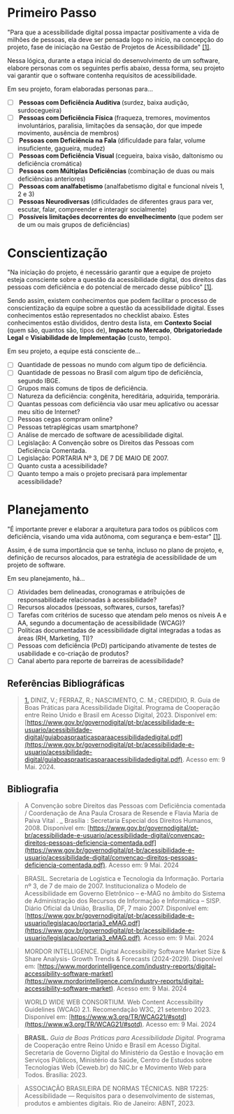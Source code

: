 # Primeiro Passo

"Para que a acessibilidade digital possa impactar positivamente a vida de milhões de pessoas, ela deve ser pensada logo no início, na concepção do projeto, fase de iniciação na Gestão de Projetos de Acessibilidade" <a id="TEC1" href="#RP1">[1]</a>.

Nessa lógica, durante a etapa inicial do desenvolvimento de um software, elabore personas com os seguintes perfis abaixo, dessa forma, seu projeto vai garantir que o software contenha requisitos de acessibilidade.

Em seu projeto, foram elaboradas personas para... 

- [ ] <b> Pessoas com Deficiência Auditiva </b> (surdez, baixa audição, surdocegueira)  
- [ ] <b> Pessoas com Deficiência Física </b>  (fraqueza, tremores, movimentos involuntários, paralisia, limitações da sensação, dor que impede movimento, ausência de membros)  
- [ ] <b> Pessoas com Deficiência na Fala </b> (dificuldade para falar, volume insuficiente, gagueira, mudez)  
- [ ] <b> Pessoas com Deficiência Visual </b> (cegueira, baixa visão, daltonismo ou deficiência cromática)  
- [ ] <b> Pessoas com Múltiplas Deficiências </b> (combinação de duas ou mais deficiências anteriores)  
- [ ] <b> Pessoas com analfabetismo </b> (analfabetismo digital e funcional níveis 1, 2 e 3)  
- [ ] <b> Pessoas Neurodiversas </b> (dificuldades de diferentes graus para ver, escutar, falar, compreender e interagir socialmente)  
- [ ] <b> Possíveis limitações decorrentes do envelhecimento </b>  (que podem ser de um ou mais grupos de deficiências)  

# Conscientização

"Na iniciação do projeto, é necessário garantir que a equipe de projeto esteja consciente sobre a questão da acessibilidade digital, dos direitos das pessoas com deficiência e do potencial de mercado desse público" <a id="TEC1" href="#RP1">[1]</a>.

Sendo assim, existem conhecimentos que podem facilitar o processo de conscientização da equipe sobre a questão da acessibilidade digital. Esses conhecimentos estão representados no checklist abaixo. Estes conhecimentos estão divididos, dentro desta lista, em **Contexto Social** (quem são, quantos são, tipos de), **Impacto no Mercado**, **Obrigatoriedade Legal** e **Visiabilidade de Implementação** (custo, tempo).

Em seu projeto, a equipe está consciente de...

- [ ] Quantidade de pessoas no mundo com algum tipo de deficiência.  
- [ ] Quantidade de pessoas no Brasil com algum tipo de deficiência, segundo IBGE.  
- [ ] Grupos mais comuns de tipos de deficiência.  
- [ ] Natureza da deficiência: congênita, hereditária, adquirida, temporária.  
- [ ] Quantas pessoas com deficiência vão usar meu aplicativo ou acessar meu sítio de Internet?  
- [ ] Pessoas cegas compram online?  
- [ ] Pessoas tetraplégicas usam smartphone?  
- [ ] Análise de mercado de software de acessibilidade digital.  
- [ ] Legislação: A Convenção sobre os Direitos das Pessoas com Deficiência Comentada.  
- [ ] Legislação: PORTARIA Nº 3, DE 7 DE MAIO DE 2007.  
- [ ] Quanto custa a acessibilidade?  
- [ ] Quanto tempo a mais o projeto precisará para implementar acessibilidade?  

# Planejamento

"É importante prever e elaborar a arquitetura para todos os públicos com deficiência, visando uma vida autônoma, com segurança e bem-estar" <a id="TEC1" href="#RP1">[1]</a>.

Assim, é de suma importância que se tenha, incluso no plano de projeto, e, definição de recursos alocados, para estratégia de acessibilidade de um projeto de software. 

Em seu planejamento, há...

- [ ] Atividades bem delineadas, cronogramas e atribuições de responsabilidade relacionadas à acessibilidade?
- [ ] Recursos alocados (pessoas, softwares, cursos, tarefas)?
- [ ] Tarefas com critérios de sucesso que atendam pelo menos os níveis A e AA, segundo a documentação de acessibilidade (WCAG)?
- [ ] Políticas documentadas de acessibilidade digital integradas a todas as áreas (RH, Marketing, TI)?
- [ ] Pessoas com deficiência (PcD) participando ativamente de testes de usabilidade e co-criação de produtos?
- [ ] Canal aberto para reporte de barreiras de acessibilidade?

## Referências Bibliográficas

> <a id="RP1" href="#TEC1">1.</a> DINIZ, V.; FERRAZ, R.; NASCIMENTO, C. M.; CREDIDIO, R. Guia de Boas Práticas para Acessibilidade Digital. Programa de Cooperação entre Reino Unido e Brasil em Acesso Digital, 2023. Disponível em: [https://www.gov.br/governodigital/pt-br/acessibilidade-e-usuario/acessibilidade-digital/guiaboaspraaticasparaacessibilidadedigital.pdf](https://www.gov.br/governodigital/pt-br/acessibilidade-e-usuario/acessibilidade-digital/guiaboaspraaticasparaacessibilidadedigital.pdf). Acesso em: 9 Mai. 2024.

## Bibliografia

> </a> A Convenção sobre Direitos das Pessoas com Deficiência comentada / Coordenação de Ana Paula Crosara de Resende e Flavia Maria de Paiva Vital . _ Brasília : Secretaria Especial dos Direitos Humanos, 2008. Disponível em: [https://www.gov.br/governodigital/pt-br/acessibilidade-e-usuario/acessibilidade-digital/convencao-direitos-pessoas-deficiencia-comentada.pdf](https://www.gov.br/governodigital/pt-br/acessibilidade-e-usuario/acessibilidade-digital/convencao-direitos-pessoas-deficiencia-comentada.pdf). Acesso em: 9 Mai. 2024

> </a> BRASIL. Secretaria de Logística e Tecnologia da Informação. Portaria nº 3, de 7 de maio de 2007. Institucionaliza o Modelo de Acessibilidade em Governo Eletrônico – e-MAG no âmbito do Sistema de Administração dos Recursos de Informação e Informática – SISP. Diário Oficial da União, Brasília, DF, 7 maio 2007. Disponível em: [https://www.gov.br/governodigital/pt-br/acessibilidade-e-usuario/legislacao/portaria3_eMAG.pdf](https://www.gov.br/governodigital/pt-br/acessibilidade-e-usuario/legislacao/portaria3_eMAG.pdf). Acesso em: 9 Mai. 2024

> </a> MORDOR INTELLIGENCE. Digital Accessibility Software Market Size & Share Analysis- Growth Trends & Forecasts (2024-2029). Disponível em: [https://www.mordorintelligence.com/industry-reports/digital-accessibility-software-market](https://www.mordorintelligence.com/industry-reports/digital-accessibility-software-market). Acesso em: 9 Mai. 2024

> </a> WORLD WIDE WEB CONSORTIUM. Web Content Accessibility Guidelines (WCAG) 2.1. Recomendação W3C, 21 setembro 2023. Disponível em: [https://www.w3.org/TR/WCAG21/#sotd](https://www.w3.org/TR/WCAG21/#sotd). Acesso em: 9 Mai. 2024

>  **BRASIL.** *Guia de Boas Práticas para Acessibilidade Digital.*  Programa de Cooperação entre Reino Unido e Brasil em Acesso Digital. Secretaria de Governo Digital do Ministério da Gestão e Inovação em Serviços Públicos, Ministério da Saúde, Centro de Estudos sobre Tecnologias Web (Ceweb.br) do NIC.br e Movimento Web para Todos. Brasília: 2023.

> ASSOCIAÇÃO BRASILEIRA DE NORMAS TÉCNICAS. NBR 17225: Acessibilidade — Requisitos para o desenvolvimento de sistemas, produtos e ambientes digitais. Rio de Janeiro: ABNT, 2023.

